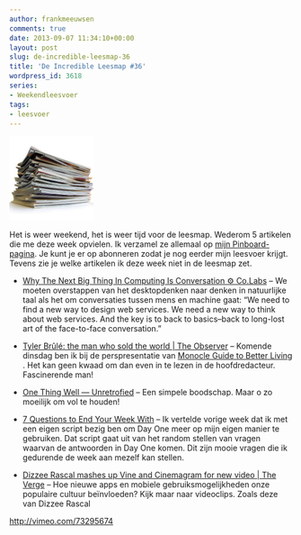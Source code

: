 ```yaml
---
author: frankmeeuwsen
comments: true
date: 2013-09-07 11:34:10+00:00
layout: post
slug: de-incredible-leesmap-36
title: 'De Incredible Leesmap #36'
wordpress_id: 3618
series:
- Weekendleesvoer
tags:
- leesvoer
---
```


![shutterstock_69043618](../images/uploadimages/shutterstock_69043618-150x150.jpg)

Het is weer weekend, het is weer tijd voor de leesmap. Wederom 5 artikelen die me deze week opvielen. Ik verzamel ze allemaal op [mijn Pinboard-pagina](https://pinboard.in/u:frankmeeuwsen/t:leesvoer/). Je kunt je er op abonneren zodat je nog eerder mijn leesvoer krijgt. Tevens zie je welke artikelen ik deze week niet in de leesmap zet.



	
  * [Why The Next Big Thing In Computing Is Conversation ⚙ Co.Labs](http://www.fastcolabs.com/3016702/why-the-next-big-thing-in-computing-is-conversation?partner=rss) – We moeten overstappen van het desktopdenken naar denken in natuurlijke taal als het om conversaties tussen mens en machine gaat: “We need to find a new way to design web services. We need a new way to think about web services. And the key is to back to basics–back to long-lost art of the face-to-face conversation.”

	
  * [Tyler Brûlé: the man who sold the world | The Observer](http://www.theguardian.com/media/2012/mar/17/tyler-brule-wallpaper-monocle-magazine) – Komende dinsdag ben ik bij de perspresentatie van [Monocle Guide to Better Living
](http://monocle.com/film/edits/monocle-guide-to-better-living/). Het kan geen kwaad om dan even in te lezen in de hoofdredacteur. Fascinerende man!

	
  * [One Thing Well — Unretrofied](http://unretrofied.com/blog/2013/8/7/one-thing-well) – Een simpele boodschap. Maar o zo moeilijk om vol te houden!

	
  * [7 Questions to End Your Week With](http://www.marcandangel.com/2013/08/08/7-questions-to-end-your-week-with/) – Ik vertelde vorige week dat ik met een eigen script bezig ben om Day One meer op mijn eigen manier te gebruiken. Dat script gaat uit van het random stellen van vragen waarvan de antwoorden in Day One komen. Dit zijn mooie vragen die ik gedurende de week aan mezelf kan stellen.

	
  * [Dizzee Rascal mashes up Vine and Cinemagram for new video | The Verge](http://www.theverge.com/2013/9/2/4685064/dizzee-rascal-i-dont-need-a-reason-music-video) – Hoe nieuwe apps en mobiele gebruiksmogelijkheden onze populaire cultuur beïnvloeden? Kijk maar naar videoclips. Zoals deze van Dizzee Rascal


http://vimeo.com/73295674
